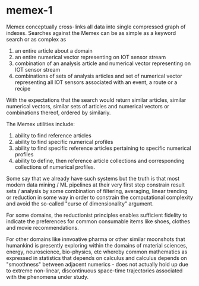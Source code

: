 # memex-1

Memex conceptually cross-links all data into single compressed graph of indexes.
Searches against the Memex can be as simple as a keyword search or as complex as 

1) an entire article about a domain
2) an entire numerical vector representing on IOT sensor stream
3) combination of an analysis article and numerical vector representing on IOT sensor stream
4) combinations of sets of analysis articles and set of numerical vector representing all IOT sensors associated with an event, a route or a recipe

With the expectations that the search would return similar articles, similar numerical vectors, similar sets of articles and numerical vectors or combinations thereof, ordered by similariy.

The Memex utilities include:
1) ability to find reference articles
2) ability to find specific numerical profiles
3) ability to find specific reference articles pertaining to specific numerical profiles
4) ability to define, then reference article collections and corresponding collections of numerical profiles.

Some say that we already have such systems but the truth is that most modern data mining / ML pipelines at their very first step constrain result sets / analysis by some combination of filtering, averaging, linear trending or reduction in some way in order to constrain the computational complexity and avoid the so-called "curse of dimensionality" argument. 

For some domains, the reductionist principles enables sufficient fidelity to indicate the preferences for common consumable items like shoes, clothes and movie recommendations.  

For other domains like innvoative pharma or other similar moonshots that humankind is presently exploring within the domains of material sciences, energy, neuroscience, bio-physics, etc whereby common mathematics as expressed in statistics that depends on calculus and calculus depends on "smoothness" between adjacent numerics - does not actually hold up due to extreme non-linear, discontinuous space-time trajectories associated with the phenomena under study.
